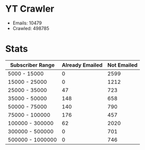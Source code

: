 # YT Crawler
- Emails: 10479
- Crawled: 498785

# Stats
| Subscriber Range  | Already Emailed | Not Emailed |
|-------|-------|-------|
| 5000 - 15000 | 0 | 2599 |
| 15000 - 25000 | 0 | 1212 |
| 25000 - 35000 | 47 | 723 |
| 35000 - 50000 | 148 | 658 |
| 50000 - 75000 | 140 | 790 |
| 75000 - 100000 | 176 | 457 |
| 100000 - 300000 | 62 | 2020 |
| 300000 - 500000 | 0 | 701 |
| 500000 - 1000000 | 0 | 746 |
